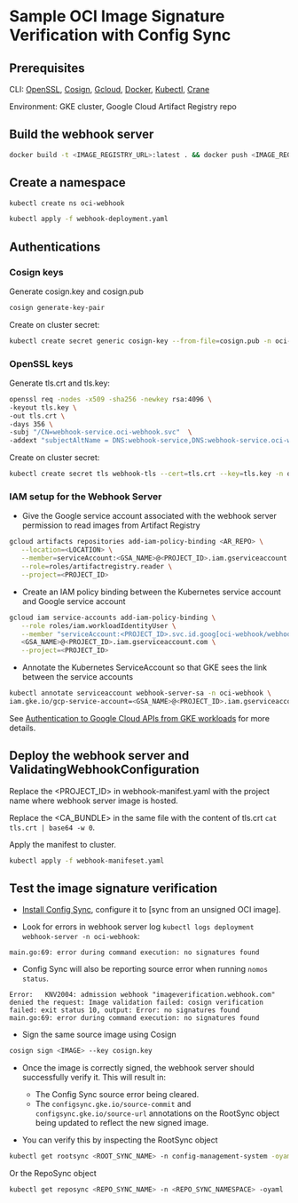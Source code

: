 # Sample OCI Image Signature Verification with Config Sync

## Prerequisites

CLI: [OpenSSL], [Cosign], [Gcloud], [Docker], [Kubectl], [Crane]

Environment: GKE cluster, Google Cloud Artifact Registry repo

## Build the webhook server

```bash
docker build -t <IMAGE_REGISTRY_URL>:latest . && docker push <IMAGE_REGISTRY_URL>:latest
```

## Create a namespace

```bash
kubectl create ns oci-webhook
```

```bash
kubectl apply -f webhook-deployment.yaml
```

## Authentications

### Cosign keys

Generate cosign.key and cosign.pub

```bash
cosign generate-key-pair
```

Create on cluster secret:

```bash
kubectl create secret generic cosign-key --from-file=cosign.pub -n oci-webhook
```

### OpenSSL keys

Generate tls.crt and tls.key:

```bash
openssl req -nodes -x509 -sha256 -newkey rsa:4096 \
-keyout tls.key \
-out tls.crt \
-days 356 \
-subj "/CN=webhook-service.oci-webhook.svc"  \
-addext "subjectAltName = DNS:webhook-service,DNS:webhook-service.oci-webhook.svc,DNS:webhook-service.oci-webhook"
```

Create on cluster secret:

```bash
kubectl create secret tls webhook-tls --cert=tls.crt --key=tls.key -n oci-webhook
```

### IAM setup for the Webhook Server

- Give the Google service account associated with the webhook server permission to read images from Artifact Registry
```bash
gcloud artifacts repositories add-iam-policy-binding <AR_REPO> \
   --location=<LOCATION> \
   --member=serviceAccount:<GSA_NAME>@<PROJECT_ID>.iam.gserviceaccount.com \
   --role=roles/artifactregistry.reader \
   --project=<PROJECT_ID>
```
- Create an IAM policy binding between the Kubernetes service account and Google service account
```bash
gcloud iam service-accounts add-iam-policy-binding \
   --role roles/iam.workloadIdentityUser \
   --member "serviceAccount:<PROJECT_ID>.svc.id.goog[oci-webhook/webhook-server-sa]" \
   <GSA_NAME>@<PROJECT_ID>.iam.gserviceaccount.com \
   --project=<PROJECT_ID>
```
- Annotate the Kubernetes ServiceAccount so that GKE sees the link between the service accounts
```bash
kubectl annotate serviceaccount webhook-server-sa -n oci-webhook \
iam.gke.io/gcp-service-account=<GSA_NAME>@<PROJECT_ID>.iam.gserviceaccount.com
```

See [Authentication to Google Cloud APIs from GKE workloads] for more details.

## Deploy the webhook server and ValidatingWebhookConfiguration

Replace the <PROJECT_ID> in webhook-manifest.yaml with the project name where webhook server image is hosted.

Replace the <CA_BUNDLE> in the same file with the content of tls.crt `cat tls.crt | base64 -w 0`.

Apply the manifest to cluster.

```bash
kubectl apply -f webhook-manifeset.yaml
```

## Test the image signature verification

- [Install Config Sync], configure it to [sync from an unsigned OCI image].

- Look for errors in webhook server log `kubectl logs deployment webhook-server -n oci-webhook`:

```angular2html
main.go:69: error during command execution: no signatures found
```

- Config Sync will also be reporting source error when running `nomos status`.

```angular2html
Error:   KNV2004: admission webhook "imageverification.webhook.com" denied the request: Image validation failed: cosign verification failed: exit status 10, output: Error: no signatures found
main.go:69: error during command execution: no signatures found
```

- Sign the same source image using Cosign

```bash
cosign sign <IMAGE> --key cosign.key
```

- Once the image is correctly signed, the webhook server should successfully verify it. This will result in:

  - The Config Sync source error being cleared.
  - The `configsync.gke.io/source-commit` and `configsync.gke.io/source-url` annotations on the RootSync object being updated to reflect the new signed image.

- You can verify this by inspecting the RootSync object
```bash
kubectl get rootsync <ROOT_SYNC_NAME> -n config-management-system -oyaml
```
Or the RepoSync object
```bash
kubectl get reposync <REPO_SYNC_NAME> -n <REPO_SYNC_NAMESPACE> -oyaml
```

[OpenSSL]: https://github.com/openssl/openssl
[Cosign]: https://github.com/sigstore/cosign
[Gcloud]: http://cloud/sdk/docs/install
[Docker]: https://docs.docker.com/engine/install/
[Kubectl]: https://kubernetes.io/docs/tasks/tools/
[Crane]: https://github.com/google/go-containerregistry/tree/main/cmd/crane
[Authentication to Google Cloud APIs from GKE workloads]: http://cloud/kubernetes-engine/docs/how-to/workload-identity
[Install Config Sync]: http://cloud/kubernetes-engine/enterprise/config-sync/docs/how-to/installing-config-sync
[sync from OCI image]: http://cloud/kubernetes-engine/enterprise/config-sync/docs/how-to/sync-oci-artifacts-from-artifact-registry